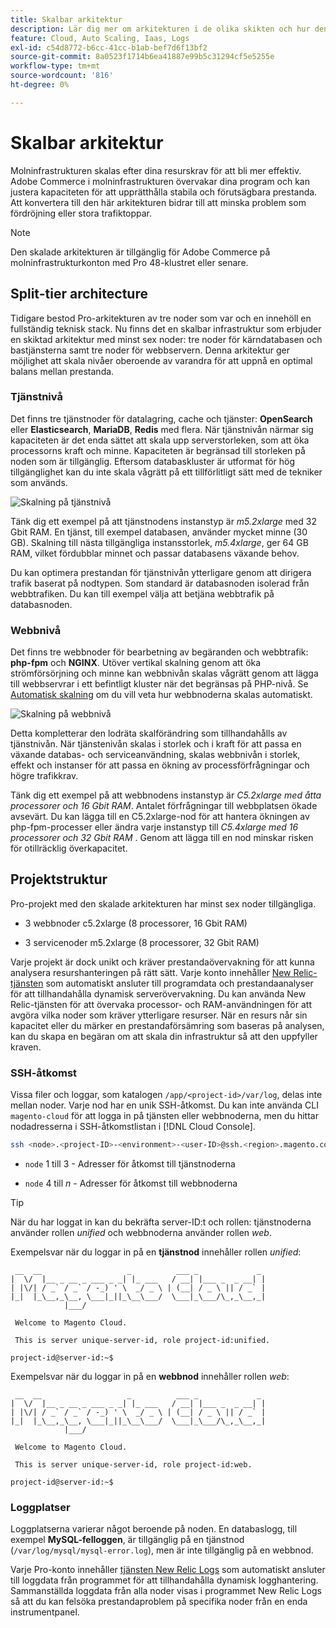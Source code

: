 ```yaml
---
title: Skalbar arkitektur
description: Lär dig mer om arkitekturen i de olika skikten och hur den kan anpassas efter efterfrågan.
feature: Cloud, Auto Scaling, Iaas, Logs
exl-id: c54d8772-b6cc-41cc-b1ab-bef7d6f13bf2
source-git-commit: 8a0523f1714b6ea41887e99b5c31294cf5e5255e
workflow-type: tm+mt
source-wordcount: '816'
ht-degree: 0%

---
```


# Skalbar arkitektur

Molninfrastrukturen skalas efter dina resurskrav för att bli mer effektiv. Adobe Commerce i molninfrastrukturen övervakar dina program och kan justera kapaciteten för att upprätthålla stabila och förutsägbara prestanda. Att konvertera till den här arkitekturen bidrar till att minska problem som fördröjning eller stora trafiktoppar.

>[!NOTE]
>
>Den skalade arkitekturen är tillgänglig för Adobe Commerce på molninfrastrukturkonton med Pro 48-klustret eller senare.

## Split-tier architecture

Tidigare bestod Pro-arkitekturen av tre noder som var och en innehöll en fullständig teknisk stack. Nu finns det en skalbar infrastruktur som erbjuder en skiktad arkitektur med minst sex noder: tre noder för kärndatabasen och bastjänsterna samt tre noder för webbservern. Denna arkitektur ger möjlighet att skala nivåer oberoende av varandra för att uppnå en optimal balans mellan prestanda.

### Tjänstnivå

Det finns tre tjänstnoder för datalagring, cache och tjänster: **OpenSearch** eller **Elasticsearch**, **MariaDB**, **Redis** med flera. När tjänstnivån närmar sig kapaciteten är det enda sättet att skala upp serverstorleken, som att öka processorns kraft och minne. Kapaciteten är begränsad till storleken på noden som är tillgänglig. Eftersom databaskluster är utformat för hög tillgänglighet kan du inte skala vågrätt på ett tillförlitligt sätt med de tekniker som används.

![Skalning på tjänstnivå](../../assets/scaling-service.png)

Tänk dig ett exempel på att tjänstnodens instanstyp är _m5.2xlarge_ med 32 Gbit RAM. En tjänst, till exempel databasen, använder mycket minne (30 GB). Skalning till nästa tillgängliga instansstorlek, _m5.4xlarge_, ger 64 GB RAM, vilket fördubblar minnet och passar databasens växande behov.

Du kan optimera prestandan för tjänstnivån ytterligare genom att dirigera trafik baserat på nodtypen. Som standard är databasnoden isolerad från webbtrafiken. Du kan till exempel välja att betjäna webbtrafik på databasnoden.

### Webbnivå

Det finns tre webbnoder för bearbetning av begäranden och webbtrafik: **php-fpm** och **NGINX**. Utöver vertikal skalning genom att öka strömförsörjning och minne kan webbnivån skalas vågrätt genom att lägga till webbservrar i ett befintligt kluster när det begränsas på PHP-nivå. Se [Automatisk skalning](autoscaling.md) om du vill veta hur webbnoderna skalas automatiskt.

![Skalning på webbnivå](../../assets/scaling-web.png)

Detta kompletterar den lodräta skalförändring som tillhandahålls av tjänstnivån. När tjänstenivån skalas i storlek och i kraft för att passa en växande databas- och serviceanvändning, skalas webbnivån i storlek, effekt och instanser för att passa en ökning av processförfrågningar och högre trafikkrav.

Tänk dig ett exempel på att webbnodens instanstyp är _C5.2xlarge med åtta processorer och 16 Gbit RAM_. Antalet förfrågningar till webbplatsen ökade avsevärt. Du kan lägga till en C5.2xlarge-nod för att hantera ökningen av php-fpm-processer eller ändra varje instanstyp till _C5.4xlarge med 16 processorer och 32 Gbit RAM_ . Genom att lägga till en nod minskar risken för otillräcklig överkapacitet.

## Projektstruktur

Pro-projekt med den skalade arkitekturen har minst sex noder tillgängliga.

- 3 webbnoder c5.2xlarge (8 processorer, 16 Gbit RAM)

- 3 servicenoder m5.2xlarge (8 processorer, 32 Gbit RAM)

Varje projekt är dock unikt och kräver prestandaövervakning för att kunna analysera resurshanteringen på rätt sätt. Varje konto innehåller [New Relic-tjänsten](../monitor/new-relic-service.md) som automatiskt ansluter till programdata och prestandaanalyser för att tillhandahålla dynamisk serverövervakning. Du kan använda New Relic-tjänsten för att övervaka processor- och RAM-användningen för att avgöra vilka noder som kräver ytterligare resurser. När en resurs når sin kapacitet eller du märker en prestandaförsämring som baseras på analysen, kan du skapa en begäran om att skala din infrastruktur så att den uppfyller kraven.

### SSH-åtkomst

Vissa filer och loggar, som katalogen `/app/<project-id>/var/log`, delas inte mellan noder. Varje nod har en unik SSH-åtkomst. Du kan inte använda CLI `magento-cloud` för att logga in på tjänsten eller webbnoderna, men du hittar nodadresserna i SSH-åtkomstlistan i [!DNL Cloud Console].

```bash
ssh <node>.<project-ID>-<environment>-<user-ID>@ssh.<region>.magento.com
```

- `node` 1 till 3 - Adresser för åtkomst till tjänstnoderna

- `node` 4 till _n_ - Adresser för åtkomst till webbnoderna

>[!TIP]
>
>När du har loggat in kan du bekräfta server-ID:t och rollen: tjänstnoderna använder rollen _unified_ och webbnoderna använder rollen _web_.

Exempelsvar när du loggar in på en **tjänstnod** innehåller rollen _unified_:

```terminal
 __  __                   _          ___ _             _
|  \/  |__ _ __ _ ___ _ _| |_ ___   / __| |___ _  _ __| |
| |\/| / _` / _` / -_) ' \  _/ _ \ | (__| / _ \ || / _` |
|_|  |_\__,_\__, \___|_||_\__\___/  \___|_\___/\_,_\__,_|
            |___/

 Welcome to Magento Cloud.

 This is server unique-server-id, role project-id:unified.

project-id@server-id:~$
```

Exempelsvar när du loggar in på en **webbnod** innehåller rollen _web_:

```terminal
 __  __                   _          ___ _             _
|  \/  |__ _ __ _ ___ _ _| |_ ___   / __| |___ _  _ __| |
| |\/| / _` / _` / -_) ' \  _/ _ \ | (__| / _ \ || / _` |
|_|  |_\__,_\__, \___|_||_\__\___/  \___|_\___/\_,_\__,_|
            |___/

 Welcome to Magento Cloud.

 This is server unique-server-id, role project-id:web.

project-id@server-id:~$
```

### Loggplatser

Loggplatserna varierar något beroende på noden. En databaslogg, till exempel **MySQL-felloggen**, är tillgänglig på en tjänstnod (`/var/log/mysql/mysql-error.log`), men är inte tillgänglig på en webbnod.

Varje Pro-konto innehåller [tjänsten New Relic Logs](../monitor/new-relic-service.md) som automatiskt ansluter till loggdata från programmet för att tillhandahålla dynamisk logghantering. Sammanställda loggdata från alla noder visas i programmet New Relic Logs så att du kan felsöka prestandaproblem på specifika noder från en enda instrumentpanel.
